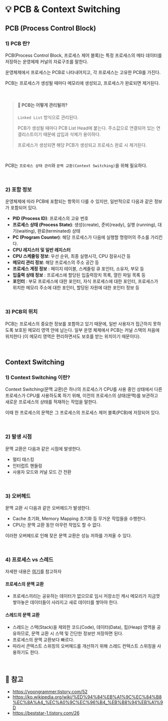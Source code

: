 # 💡 PCB & Context Switching

## PCB (Process Control Block)

### 1) PCB 란?

PCB(Process Control Block, 프로세스 제어 블록)는 특정 프로세스의 메타 데이터를 저장하는 운영체제 커널의 자료구조를 말한다.

운영체제에서 프로세스는 PCB로 나타내어지고, 각 프로세스는 고유한 PCB를 가진다.

PCB는 프로세스가 생성될 때마다 메모리에 생성되고, 프로세스가 완료되면 제거된다.

<br/>

> #### 🔖 PCB는 어떻게 관리될까?
> `Linked List` 방식으로 관리된다.
> 
> PCB가 생성될 때마다 PCB List Head에 붙는다. 주소값으로 연결되어 있는 연결리스트이기 때문에 삽입과 삭제가 용이하다.
> 
> 프로세스가 생성되면 해당 PCB가 생성되고 프로세스 완료 시 제거된다.

<br/>

PCB는 `프로세스 상태 관리`와 `문맥 교환(Context Switching)`을 위해 필요하다.

<br/>


### 2) 포함 정보
운영체제에 따라 PCB에 포함되는 항목이 다를 수 있지만, 일반적으로 다음과 같은 정보가 포함되어 있다.
  - **PID (Process ID)**: 프로세스의 고유 번호
  - **프로세스 상태 (Process State)**: 생성(create), 준비(ready), 실행    (running), 대기(waiting), 완료(terminated) 상태
  - **PC (Program Counter)**: 해당 프로세스가 다음에 실행할 명령어의 주소를 가리킨다.
  - **CPU 레지스터 및 일반 레지스터**
  - **CPU 스케줄링 정보**: 우선 순위, 최종 실행시각, CPU 점유시간 등
  - **메모리 관리 정보**: 해당 프로세스의 주소 공간 등
  - **프로세스 계정 정보** : 페이지 테이블, 스케줄링 큐 포인터, 소유자, 부모 등
  - **입출력 상태 정보** : 프로세스에 할당된 입출력장치 목록, 열린 파일 목록 등
  - **포인터** : 부모 프로세스에 대한 포인터, 자식 프로세스에 대한 포인터, 프로세스가 위치한 메모리 주소에 대한 포인터, 할당된 자원에 대한 포인터 정보 등

<br/>

### 3) PCB의 위치
PCB는 프로세스의 중요한 정보를 포함하고 있기 때문에, 일반 사용자가 접근하지 못하도록 보호된 메모리 영역 안에 남는다. 
일부 운영 체제에서 PCB는 커널 스택의 처음에 위치한다 (이 메모리 영역은 편리하면서도 보호를 받는 위치이기 때문이다).

<br/>

## Context Switching

### 1) Context Switching 이란?

Context Switching(문맥 교환)은 하나의 프로세스가 CPU를 사용 중인 상태에서 다른 프로세스가 CPU를 사용하도록 하기 위해, 이전의 프로세스의 상태(문맥)를 보관하고 새로운 프로세스의 상태를 적재하는 작업을 말한다. 

이때 한 프로세스의 문맥은 그 프로세스의 프로세스 제어 블록(PCB)에 저장되어 있다.

<br/>

### 2) 발생 시점

문맥 교환은 다음과 같은 시점에 발생한다.

- 멀티 태스킹
- 인터럽트 핸들링
- 사용자 모드와 커널 모드 간 전환

<br/>

### 3) 오버헤드

문맥 교환 시 다음과 같은 오버헤드가 발생한다.
- Cache 초기화, Memory Mapping 초기화 등 무거운 작업들을 수행한다.
- CPU는 문맥 교환 동안 아무런 작업도 할 수 없다.

이러한 오버헤드로 인해 잦은 문맥 교환은 성능 저하를 가져올 수 있다.

<br/>

### 4) 프로세스 vs 스레드

자세한 내용은 [여기](https://github.com/jaejlf/CS-Study/blob/main/Operating%20System/%ED%94%84%EB%A1%9C%EC%84%B8%EC%8A%A4%20vs%20%EC%8A%A4%EB%A0%88%EB%93%9C/jihyehann.md)를 참고하자

#### 프로세스의 문맥 교환
- 프로세스끼리는 공유하는 데이터가 없으므로 임시 저장소인 캐시 메모리가 지금껏 쌓아놓은 데이터들이 사라지고 새로 데이터를 쌓아야 한다.

#### 스레드의 문맥 교환
- 스레드는 스택(Stack)을 제외한 코드(Code), 데이터(Data), 힙(Heap) 영역을 공유하므로, 문맥 교환 시 스택 및 간단한 정보만 저장하면 된다.
- 프로세스의 문맥 교환보다 빠르다.
- 따라서 콘텍스트 스위칭의 오버헤드를 개선하기 위해 스레드 컨텍스트 스위칭을 사용하기도 한다.



<br/>

## 🔖 참고
- https://yoongrammer.tistory.com/52
- https://ko.wikipedia.org/wiki/%ED%94%84%EB%A1%9C%EC%84%B8%EC%8A%A4_%EC%A0%9C%EC%96%B4_%EB%B8%94%EB%A1%9D
- https://beststar-1.tistory.com/26

